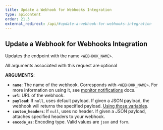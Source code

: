 ```yaml
---
title: Update a Webhook for Webhooks Integration
type: apicontent
order: 21.3
external_redirect: /api/#update-a-webhook-for-webhooks-integration
---
```


## Update a Webhook for Webhooks Integration

Updates the endpoint with the name `<WEBHOOK_NAME>`.

All arguments associated with this request are optional

**ARGUMENTS**:

-   **`name`**: The name of the webhook. Corresponds with `<WEBHOOK_NAME>`. For more information on using it, see [monitor notifications][1] docs.
-   **`url`**: URL of the webhook.
-   **`payload`**: If `null`, uses default payload. If given a JSON payload, the webhook will returns the specified payload. [Using those variables][2].
-   **`custom_headers`**: If `null`, uses no header. If given a JSON payload, attaches specified headers to your webhook.
-   **`encode_as`**: Encoding type. Valid values are `json` and `form`.

[1]: /monitors/notifications
[2]: /integrations/webhooks/#usage

